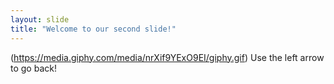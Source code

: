 ```yaml
---
layout: slide
title: "Welcome to our second slide!"
---
```

(https://media.giphy.com/media/nrXif9YExO9EI/giphy.gif)
Use the left arrow to go back!
